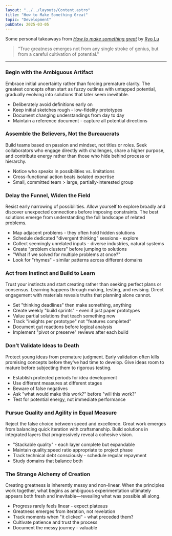 ```yaml
---
layout: "../../layouts/Content.astro"
title: "How to Make Something Great"
topic: "Development"
pubDate: 2025-03-05
---
```


Some personal takeaways from [_How to make something great_](https://ryolu.notion.site/how-to-make-something-great) by [Ryo Lu](https://x.com/ryolu_)

> "True greatness emerges not from any single stroke of genius, but from a careful cultivation of potential."

---

### Begin with the Ambiguous Artifact

Embrace initial uncertainty rather than forcing premature clarity. The greatest concepts often start as fuzzy outlines with untapped potential, gradually evolving into solutions that later seem inevitable.

- Deliberately avoid definitions early on
- Keep initial sketches rough - low-fidelity prototypes
- Document changing understandings from day to day
- Maintain a reference document - capture all potential directions

### Assemble the Believers, Not the Bureaucrats

Build teams based on passion and mindset, not titles or roles. Seek collaborators who engage directly with challenges, share a higher purpose, and contribute energy rather than those who hide behind process or hierarchy.

- Notice who speaks in possibilities vs. limitations
- Cross-functional action beats isolated expertise
- Small, committed team > large, partially-interested group

### Delay the Funnel, Widen the Field

Resist early narrowing of possibilities. Allow yourself to explore broadly and discover unexpected connections before imposing constraints. The best solutions emerge from understanding the full landscape of related problems.

- Map adjacent problems - they often hold hidden solutions
- Schedule dedicated "divergent thinking" sessions - explore
- Collect seemingly unrelated inputs - diverse industries, natural systems
- Create "problem clusters" before jumping to solutions
- "What if we solved for multiple problems at once?"
- Look for "rhymes" - similar patterns across different domains

### Act from Instinct and Build to Learn

Trust your instincts and start creating rather than seeking perfect plans or consensus. Learning happens through making, testing, and revising. Direct engagement with materials reveals truths that planning alone cannot.

- Set "thinking deadlines" then make something, anything
- Create weekly "build sprints" - even if just paper prototypes
- Value partial solutions that teach something new
- Track "insights per prototype" not "features completed"
- Document gut reactions before logical analysis
- Implement "pivot or preserve" reviews after each build

### Don’t Validate Ideas to Death

Protect young ideas from premature judgment. Early validation often kills promising concepts before they've had time to develop. Give ideas room to mature before subjecting them to rigorous testing.

- Establish protected periods for idea development
- Use different measures at different stages
- Beware of false negatives
- Ask "what would make this work?" before "will this work?"
- Test for potential energy, not immediate performance

### Pursue Quality and Agility in Equal Measure

Reject the false choice between speed and excellence. Great work emerges from balancing quick iteration with craftsmanship. Build solutions in integrated layers that progressively reveal a cohesive vision.

- "Stackable quality" - each layer complete but expandable
- Maintain quality:speed ratio appropriate to project phase
- Track technical debt consciously - schedule regular repayment
- Study domains that balance both

### The Strange Alchemy of Creation

Creating greatness is inherently messy and non-linear. When the principles work together, what begins as ambiguous experimentation ultimately appears both fresh and inevitable—revealing what was possible all along.

- Progress rarely feels linear - expect plateaus
- Greatness emerges from iteration, not revelation
- Track moments when "it clicked" - what preceded them?
- Cultivate patience and trust the process
- Document the messy journey - valuable
